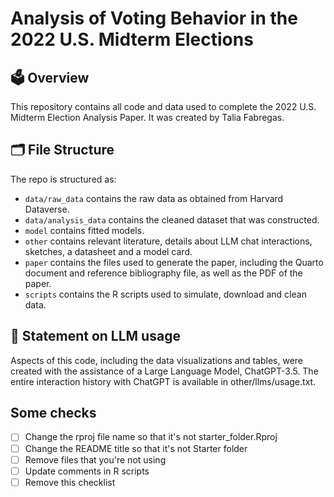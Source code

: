 # Analysis of Voting Behavior in the 2022 U.S. Midterm Elections

## 🗳️ Overview

This repository contains all code and data used to complete the 2022 U.S. Midterm Election Analysis Paper. It was created by Talia Fabregas.

## 🗂️ File Structure

The repo is structured as:

-   `data/raw_data` contains the raw data as obtained from Harvard Dataverse.
-   `data/analysis_data` contains the cleaned dataset that was constructed.
-   `model` contains fitted models. 
-   `other` contains relevant literature, details about LLM chat interactions, sketches, a datasheet and a model card.
-   `paper` contains the files used to generate the paper, including the Quarto document and reference bibliography file, as well as the PDF of the paper. 
-   `scripts` contains the R scripts used to simulate, download and clean data.


## 🤖 Statement on LLM usage
Aspects of this code, including the data visualizations and tables, were created with the assistance of a Large Language Model, ChatGPT-3.5. The entire interaction history with ChatGPT is available in other/llms/usage.txt.

## Some checks

- [ ] Change the rproj file name so that it's not starter_folder.Rproj
- [ ] Change the README title so that it's not Starter folder
- [ ] Remove files that you're not using
- [ ] Update comments in R scripts
- [ ] Remove this checklist

